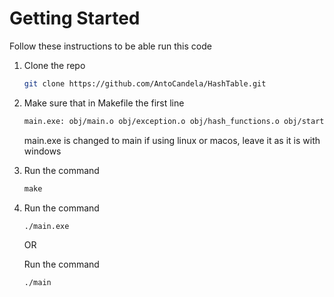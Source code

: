 # Getting Started

Follow these instructions to be able run this code

1. Clone the repo
    ```sh
    git clone https://github.com/AntoCandela/HashTable.git
    ```

2. Make sure that in Makefile the first line 
    ```sh
    main.exe: obj/main.o obj/exception.o obj/hash_functions.o obj/starter_functions.o
    ```
    main.exe is changed to main if using linux or macos, leave it as it is with windows

3. Run the command
   ```Makefile
   make
   ```

4. Run the command
   ```exe
   ./main.exe
   ```

   OR

   Run the command
   ```
   ./main
   ```